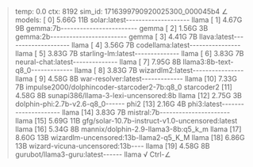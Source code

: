 > temp: 0.0 ctx: 8192 sim_id: 1716399790920025300_000045b4
∠ models:
 [ 0] 5.66G 11B           solar:latest--------------------         llama
 [ 1] 4.67G 9B            gemma:7b------------------------         gemma
 [ 2] 1.56G 3B            gemma:2b------------------------         gemma
 [ 3] 4.41G 7B            llava:latest--------------------         llama
 [ 4] 3.56G 7B            codellama:latest----------------         llama
 [ 5] 3.83G 7B            starling-lm:latest--------------         llama
 [ 6] 3.83G 7B            neural-chat:latest--------------         llama
 [ 7] 7.95G 8B            llama3:8b-text-q8_0-------------         llama
 [ 8] 3.83G 7B            wizardlm2:latest----------------         llama
 [ 9] 4.58G 8B            war-resolver:latest-------------         llama
 [10] 7.33G 7B            impulse2000/dolphincoder-starcoder2-7b:q8_0    starcoder2
 [11] 4.58G 8B            sunapi386/llama-3-lexi-uncensored:8b         llama
 [12] 2.75G 3B            dolphin-phi:2.7b-v2.6-q8_0------          phi2
 [13] 2.16G 4B            phi3:latest---------------------         llama
 [14] 3.83G 7B            mistral:7b----------------------         llama
 [15] 5.69G 11B           gfg/solar-10.7b-instruct-v1.0-uncensored:latest         llama
 [16] 5.34G 8B            mannix/dolphin-2.9-llama3-8b:q5_k_m         llama
 [17] 8.60G 13B           wizardlm-uncensored:13b-llama2-q5_K_M         llama
 [18] 6.86G 13B           wizard-vicuna-uncensored:13b----         llama
 [19] 4.58G 8B            gurubot/llama3-guru:latest------         llama
√ Ctrl-∠
